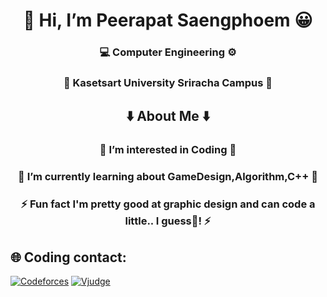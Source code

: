 <h1 align="center"> 👋 Hi, I’m Peerapat Saengphoem 😀</h1>

<h3 align="center">💻 Computer Engineering ⚙️</h3>

<h3 align="center">🌳 Kasetsart University Sriracha Campus 🍃</h3>

<h2 align="center">⬇️ About Me ⬇️ </h2>

<h3 align="center"> 👀 I’m interested in Coding 👀 </h3>

<h3 align="center"> 🌱 I’m currently learning about GameDesign,Algorithm,C++ 🌱  </h3>

<h3 align="center"> ⚡ Fun fact I'm pretty good at graphic design and can code a little.. I guess🤣! ⚡ </h3>

<h2> 🌐 Coding contact: </h2>

[![Codeforces](https://img.shields.io/badge/Codeforces-%23E4405F.svg?logo=Codeforces&logoColor=white)](https://codeforces.com/profile/PPEACH)
[![Vjudge](https://img.shields.io/badge/Vjudge-%2300A3E0.svg?logo=Vjudge&logoColor=white)](https://vjudge.net/user/Peepathz1201)

